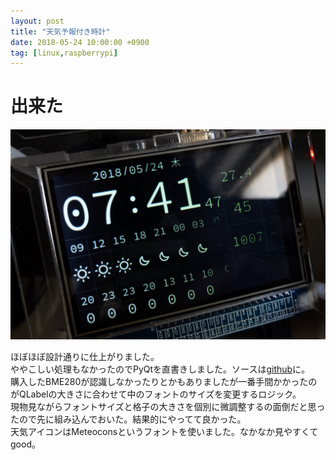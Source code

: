 ```yaml
---
layout: post
title: "天気予報付き時計"
date: 2018-05-24 10:00:00 +0900
tag: [linux,raspberrypi]
---
```


# 出来た
![img](/assets/photos/20180524-APC_0426.jpg)

ほぼほぼ設計通りに仕上がりました。  
ややこしい処理もなかったのでPyQtを直書きしました。ソースは[github](https://github.com/marksard/ClockWithWeatherForecast)に。  
購入したBME280が認識しなかったりとかもありましたが一番手間かかったのがQLabelの大きさに合わせて中のフォントのサイズを変更するロジック。  
現物見ながらフォントサイズと格子の大きさを個別に微調整するの面倒だと思ったので先に組み込んでおいた。結果的にやってて良かった。  
天気アイコンはMeteoconsというフォントを使いました。なかなか見やすくてgood。  
